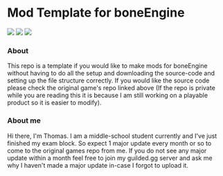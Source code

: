 # Mod Template for boneEngine

[<img src="https://i.postimg.cc/Hs5v0kYZ/guilded-Button.png"/>](https://guilded.gg/thomas-hub "My Guilded Server") 
[<img src="https://i.postimg.cc/c6q18Lxy/game-Button.png" />](https://github.com/thomasa-dev/boneEngine-public "Source-Code")
[<img src="https://i.postimg.cc/Xq2jQkkW/wiki-Button.png" />](https://github.com/thomasa-dev/boneEngine-mod-template/wiki)
### About
This repo is a template if you would like to make mods for boneEngine without having to do all the setup and downloading the source-code and setting up the file structure correctly. If you would like the source code please check the original game's repo linked above (If the repo is private while you are reading this it is because I am still working on a playable product so it is easier to modify).
### About me
Hi there, I'm Thomas. I am a middle-school student currently and I've just finished my exam block. So expect 1 major update every month or so to come to the original games repo from me. If you do not see any major update within a month feel free to join my guilded.gg server and ask me why I haven't made a major update in-case I forgot to upload it.
